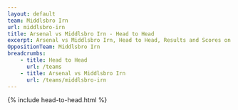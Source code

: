 ```yaml
---
layout: default
team: Middlsbro Irn
url: middlsbro-irn
title: Arsenal vs Middlsbro Irn - Head to Head
excerpt: Arsenal vs Middlsbro Irn, Head to Head, Results and Scores on History of Arsenal Football Club
OppositionTeam: Middlsbro Irn
breadcrumbs:
    - title: Head to Head
      url: /teams
    - title: Arsenal vs Middlsbro Irn
      url: /teams/middlsbro-irn
---
```


{% include head-to-head.html %}